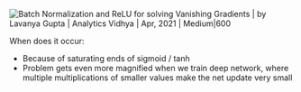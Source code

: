 ![Batch Normalization and ReLU for solving Vanishing Gradients | by Lavanya  Gupta | Analytics Vidhya | Apr, 2021 | Medium|600](https://miro.medium.com/max/2628/0*QbF2QbDvYQF2v3T5.png)

When does it occur:
- Because of saturating ends of sigmoid / tanh
- Problem gets even more magnified when we train deep network, where multiple multiplications of smaller values make the net update very small